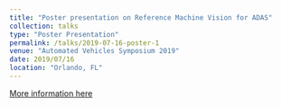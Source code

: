 ```yaml
---
title: "Poster presentation on Reference Machine Vision for ADAS"
collection: talks
type: "Poster Presentation"
permalink: /talks/2019-07-16-poster-1
venue: "Automated Vehicles Symposium 2019"
date: 2019/07/16
location: "Orlando, FL"
---
```


[More information here](https://s36.a2zinc.net/clients/auvsi/avs2019/Public/SessionDetails.aspx?FromPage=Sessions.aspx&SessionID=3312&SessionDateID=45)